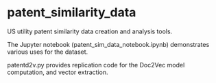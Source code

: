 # patent_similarity_data
US utility patent similarity data creation and analysis tools. 

The Jupyter notebook (patent_sim_data_notebook.ipynb) demonstrates various uses for the dataset.

patentd2v.py provides replication code for the Doc2Vec model computation, and vector extraction. 

